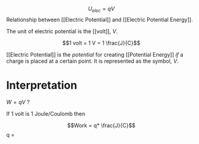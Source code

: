 $$U_{elec}=qV$$
Relationship between [[Electric Potential]] and [[Electric Potential Energy]].

The unit of electric potential is the [[volt]], $V$.

$$1 volt = 1 V = 1 \frac{J}{C}$$

[[Electric Potential]] is the *potential* for creating [[Potential Energy]] *if* a charge is placed at a certain point. It is represented as the symbol, $V$. 

# Interpretation

$W = qV$ ?

If 1 volt is 1 Joule/Coulomb then

$$Work = q* \frac{J}{C}$$
q = 